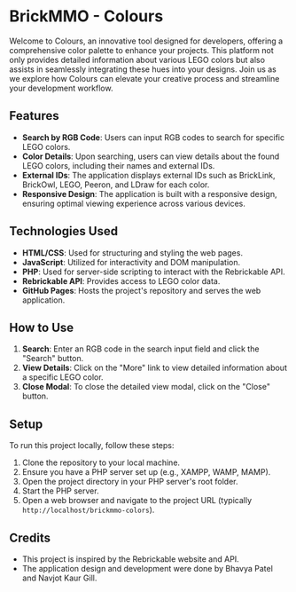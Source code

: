 # BrickMMO - Colours

Welcome to Colours, an innovative tool designed for developers, offering a comprehensive color palette to enhance your projects. This platform not only provides detailed information about various LEGO colors but also assists in seamlessly integrating these hues into your designs. Join us as we explore how Colours can elevate your creative process and streamline your development workflow.

## Features

- **Search by RGB Code**: Users can input RGB codes to search for specific LEGO colors.
- **Color Details**: Upon searching, users can view details about the found LEGO colors, including their names and external IDs.
- **External IDs**: The application displays external IDs such as BrickLink, BrickOwl, LEGO, Peeron, and LDraw for each color.
- **Responsive Design**: The application is built with a responsive design, ensuring optimal viewing experience across various devices.

## Technologies Used

- **HTML/CSS**: Used for structuring and styling the web pages.
- **JavaScript**: Utilized for interactivity and DOM manipulation.
- **PHP**: Used for server-side scripting to interact with the Rebrickable API.
- **Rebrickable API**: Provides access to LEGO color data.
- **GitHub Pages**: Hosts the project's repository and serves the web application.

## How to Use

1. **Search**: Enter an RGB code in the search input field and click the "Search" button.
2. **View Details**: Click on the "More" link to view detailed information about a specific LEGO color.
3. **Close Modal**: To close the detailed view modal, click on the "Close" button.

## Setup

To run this project locally, follow these steps:

1. Clone the repository to your local machine.
2. Ensure you have a PHP server set up (e.g., XAMPP, WAMP, MAMP).
3. Open the project directory in your PHP server's root folder.
4. Start the PHP server.
5. Open a web browser and navigate to the project URL (typically `http://localhost/brickmmo-colors`).

## Credits

- This project is inspired by the Rebrickable website and API.
- The application design and development were done by Bhavya Patel and Navjot Kaur Gill.

